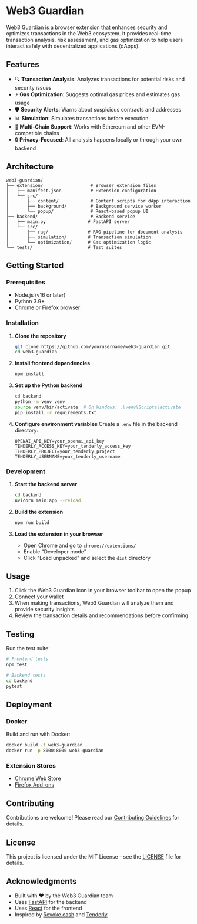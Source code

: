 # Web3 Guardian

Web3 Guardian is a browser extension that enhances security and optimizes transactions in the Web3 ecosystem. It provides real-time transaction analysis, risk assessment, and gas optimization to help users interact safely with decentralized applications (dApps).

## Features

- 🔍 **Transaction Analysis**: Analyzes transactions for potential risks and security issues
- ⚡ **Gas Optimization**: Suggests optimal gas prices and estimates gas usage
- 🛡️ **Security Alerts**: Warns about suspicious contracts and addresses
- 📊 **Simulation**: Simulates transactions before execution
- 🔗 **Multi-Chain Support**: Works with Ethereum and other EVM-compatible chains
- 🔒 **Privacy-Focused**: All analysis happens locally or through your own backend

## Architecture

```
web3-guardian/
├── extension/                  # Browser extension files
│   ├── manifest.json           # Extension configuration
│   └── src/                    
│       ├── content/            # Content scripts for dApp interaction
│       ├── background/         # Background service worker
│       └── popup/              # React-based popup UI
├── backend/                    # Backend service
│   ├── main.py                # FastAPI server
│   └── src/
│       ├── rag/               # RAG pipeline for document analysis
│       ├── simulation/        # Transaction simulation
│       └── optimization/      # Gas optimization logic
└── tests/                     # Test suites
```

## Getting Started

### Prerequisites

- Node.js (v16 or later)
- Python 3.9+
- Chrome or Firefox browser

### Installation

1. **Clone the repository**
   ```bash
   git clone https://github.com/yourusername/web3-guardian.git
   cd web3-guardian
   ```

2. **Install frontend dependencies**
   ```bash
   npm install
   ```

3. **Set up the Python backend**
   ```bash
   cd backend
   python -m venv venv
   source venv/bin/activate  # On Windows: .\venv\Scripts\activate
   pip install -r requirements.txt
   ```

4. **Configure environment variables**
   Create a `.env` file in the backend directory:
   ```
   OPENAI_API_KEY=your_openai_api_key
   TENDERLY_ACCESS_KEY=your_tenderly_access_key
   TENDERLY_PROJECT=your_tenderly_project
   TENDERLY_USERNAME=your_tenderly_username
   ```

### Development

1. **Start the backend server**
   ```bash
   cd backend
   uvicorn main:app --reload
   ```

2. **Build the extension**
   ```bash
   npm run build
   ```

3. **Load the extension in your browser**
   - Open Chrome and go to `chrome://extensions/`
   - Enable "Developer mode"
   - Click "Load unpacked" and select the `dist` directory

## Usage

1. Click the Web3 Guardian icon in your browser toolbar to open the popup
2. Connect your wallet
3. When making transactions, Web3 Guardian will analyze them and provide security insights
4. Review the transaction details and recommendations before confirming

## Testing

Run the test suite:

```bash
# Frontend tests
npm test

# Backend tests
cd backend
pytest
```

## Deployment

### Docker

Build and run with Docker:

```bash
docker build -t web3-guardian .
docker run -p 8000:8000 web3-guardian
```

### Extension Stores

- [Chrome Web Store](https://chrome.google.com/webstore/devconsole/)
- [Firefox Add-ons](https://addons.mozilla.org/developers/)

## Contributing

Contributions are welcome! Please read our [Contributing Guidelines](CONTRIBUTING.md) for details.

## License

This project is licensed under the MIT License - see the [LICENSE](LICENSE) file for details.

## Acknowledgments

- Built with ❤️ by the Web3 Guardian team
- Uses [FastAPI](https://fastapi.tiangolo.com/) for the backend
- Uses [React](https://reactjs.org/) for the frontend
- Inspired by [Revoke.cash](https://revoke.cash/) and [Tenderly](https://tenderly.co/)
